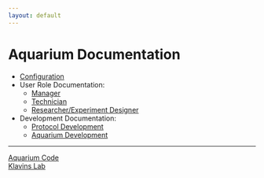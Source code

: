 ```yaml
---
layout: default
---
```


# Aquarium Documentation

* [Configuration](docs/configuration/)
* User Role Documentation:
  * [Manager](docs/manager/)
  * [Technician](docs/technician/)
  * [Researcher/Experiment Designer](docs/designer/)
* Development Documentation:
  * [Protocol Development](docs/protocol-development/)
  * [Aquarium Development](docs/aquarium-development/)

---
[Aquarium Code](https://github.com/klavinslab/aquarium)<br>
[Klavins Lab](https://klavinslab.org)